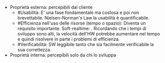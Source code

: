 - Proprietà esterna: percepibili dal cliente
	- #Usabilità: E' una fase fondamentale ma costosa e poi non brevettabile. Nielsen-Norman's Law la usabilità è quantificabile.
	- #Efficienza nell'uso delle risorse (tempo o spazio): Diventa un requisito importante. Soft-realtime: . Ricordando che i tempi di sviluppo sono alti, la velocità dell'HW potrebbe aumentare nel tempo e quindi risolvere in parte i problemi di efficienza.
	- #Verificabilità: SW leggibile tanto che sia facilmente verificabile la sua correttezza.
- Proprietà interna: percepibili solo da chi lo sviluppa